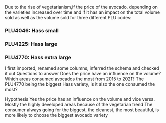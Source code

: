 Due to the rise of vegetarianism,if the price of the avocado, depending on the varieties increased over time and if it has an impact on the total volume sold as well as the volume sold for three different PLU codes: 
### PLU4046: Hass small
### PLU4225: Hass large
### PLU4770: Hass extra large
I first imported, renamed some columns, inferred the schema and checked it out
Questions to answer
Does the price have an influence on the volume? 
Which areas consumed avocados the most from 2015 to 2021?
The PLU4770 being the biggest Hass variety, is it also the one consumed the most?

Hypothesis
Yes the price has an influence on the volume and vice versa. 
Mostly the highly developed areas because of the vegetarian trend
The consumer always going for the biggest, the cleanest, the most beautiful, is more likely to choose the biggest avocado variety
